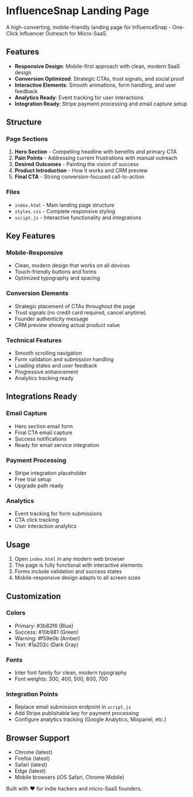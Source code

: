 # InfluenceSnap Landing Page

A high-converting, mobile-friendly landing page for InfluenceSnap - One-Click Influencer Outreach for Micro-SaaS.

## Features

- **Responsive Design**: Mobile-first approach with clean, modern SaaS design
- **Conversion Optimized**: Strategic CTAs, trust signals, and social proof
- **Interactive Elements**: Smooth animations, form handling, and user feedback
- **Analytics Ready**: Event tracking for user interactions
- **Integration Ready**: Stripe payment processing and email capture setup

## Structure

### Page Sections

1. **Hero Section** - Compelling headline with benefits and primary CTA
2. **Pain Points** - Addressing current frustrations with manual outreach
3. **Desired Outcomes** - Painting the vision of success
4. **Product Introduction** - How it works and CRM preview
5. **Final CTA** - Strong conversion-focused call-to-action

### Files

- `index.html` - Main landing page structure
- `styles.css` - Complete responsive styling
- `script.js` - Interactive functionality and integrations

## Key Features

### Mobile-Responsive

- Clean, modern design that works on all devices
- Touch-friendly buttons and forms
- Optimized typography and spacing

### Conversion Elements

- Strategic placement of CTAs throughout the page
- Trust signals (no credit card required, cancel anytime)
- Founder authenticity message
- CRM preview showing actual product value

### Technical Features

- Smooth scrolling navigation
- Form validation and submission handling
- Loading states and user feedback
- Progressive enhancement
- Analytics tracking ready

## Integrations Ready

### Email Capture

- Hero section email form
- Final CTA email capture
- Success notifications
- Ready for email service integration

### Payment Processing

- Stripe integration placeholder
- Free trial setup
- Upgrade path ready

### Analytics

- Event tracking for form submissions
- CTA click tracking
- User interaction analytics

## Usage

1. Open `index.html` in any modern web browser
2. The page is fully functional with interactive elements
3. Forms include validation and success states
4. Mobile-responsive design adapts to all screen sizes

## Customization

### Colors

- Primary: #3b82f6 (Blue)
- Success: #10b981 (Green)
- Warning: #f59e0b (Amber)
- Text: #1a202c (Dark Gray)

### Fonts

- Inter font family for clean, modern typography
- Font weights: 300, 400, 500, 600, 700

### Integration Points

- Replace email submission endpoint in `script.js`
- Add Stripe publishable key for payment processing
- Configure analytics tracking (Google Analytics, Mixpanel, etc.)

## Browser Support

- Chrome (latest)
- Firefox (latest)
- Safari (latest)
- Edge (latest)
- Mobile browsers (iOS Safari, Chrome Mobile)

Built with ❤️ for indie hackers and micro-SaaS founders.
